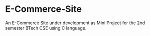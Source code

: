 # E-Commerce-Site
An E-Commerce Site under development as Mini Project for the 2nd semester BTech CSE using C language.
